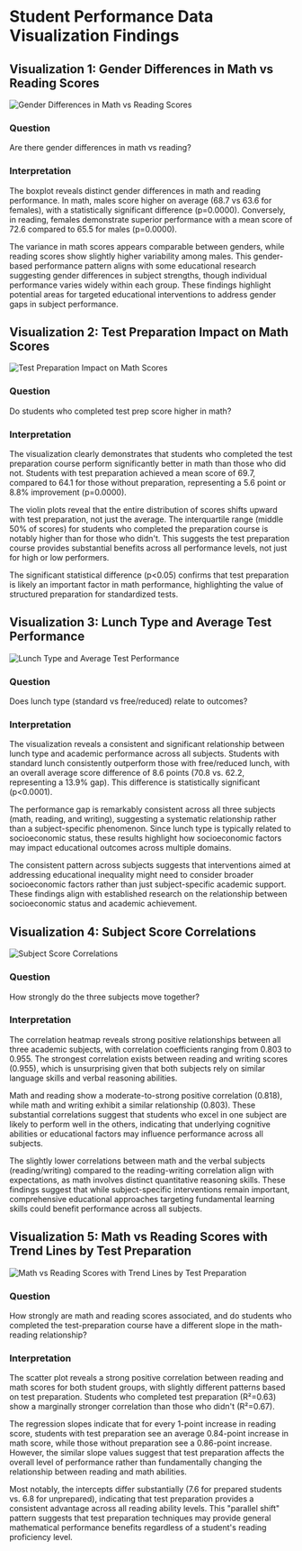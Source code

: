 # Student Performance Data Visualization Findings

## Visualization 1: Gender Differences in Math vs Reading Scores

![Gender Differences in Math vs Reading Scores](V1_gender_boxplots.png)

### Question
Are there gender differences in math vs reading?

### Interpretation
The boxplot reveals distinct gender differences in math and reading performance. In math, males score higher on average (68.7 vs 63.6 for females), with a statistically significant difference (p=0.0000). Conversely, in reading, females demonstrate superior performance with a mean score of 72.6 compared to 65.5 for males (p=0.0000). 

The variance in math scores appears comparable between genders, while reading scores show slightly higher variability among males. This gender-based performance pattern aligns with some educational research suggesting gender differences in subject strengths, though individual performance varies widely within each group. These findings highlight potential areas for targeted educational interventions to address gender gaps in subject performance.

## Visualization 2: Test Preparation Impact on Math Scores

![Test Preparation Impact on Math Scores](V2_test_prep_math.png)

### Question
Do students who completed test prep score higher in math?

### Interpretation
The visualization clearly demonstrates that students who completed the test preparation course perform significantly better in math than those who did not. Students with test preparation achieved a mean score of 69.7, compared to 64.1 for those without preparation, representing a 5.6 point or 8.8% improvement (p=0.0000).

The violin plots reveal that the entire distribution of scores shifts upward with test preparation, not just the average. The interquartile range (middle 50% of scores) for students who completed the preparation course is notably higher than for those who didn't. This suggests the test preparation course provides substantial benefits across all performance levels, not just for high or low performers.

The significant statistical difference (p<0.05) confirms that test preparation is likely an important factor in math performance, highlighting the value of structured preparation for standardized tests.

## Visualization 3: Lunch Type and Average Test Performance

![Lunch Type and Average Test Performance](V3_lunch_performance.png)

### Question
Does lunch type (standard vs free/reduced) relate to outcomes?

### Interpretation
The visualization reveals a consistent and significant relationship between lunch type and academic performance across all subjects. Students with standard lunch consistently outperform those with free/reduced lunch, with an overall average score difference of 8.6 points (70.8 vs. 62.2, representing a 13.9% gap). This difference is statistically significant (p<0.0001).

The performance gap is remarkably consistent across all three subjects (math, reading, and writing), suggesting a systematic relationship rather than a subject-specific phenomenon. Since lunch type is typically related to socioeconomic status, these results highlight how socioeconomic factors may impact educational outcomes across multiple domains.

The consistent pattern across subjects suggests that interventions aimed at addressing educational inequality might need to consider broader socioeconomic factors rather than just subject-specific academic support. These findings align with established research on the relationship between socioeconomic status and academic achievement.

## Visualization 4: Subject Score Correlations

![Subject Score Correlations](V4_subject_correlations.png)

### Question
How strongly do the three subjects move together?

### Interpretation
The correlation heatmap reveals strong positive relationships between all three academic subjects, with correlation coefficients ranging from 0.803 to 0.955. The strongest correlation exists between reading and writing scores (0.955), which is unsurprising given that both subjects rely on similar language skills and verbal reasoning abilities.

Math and reading show a moderate-to-strong positive correlation (0.818), while math and writing exhibit a similar relationship (0.803). These substantial correlations suggest that students who excel in one subject are likely to perform well in the others, indicating that underlying cognitive abilities or educational factors may influence performance across all subjects.

The slightly lower correlations between math and the verbal subjects (reading/writing) compared to the reading-writing correlation align with expectations, as math involves distinct quantitative reasoning skills. These findings suggest that while subject-specific interventions remain important, comprehensive educational approaches targeting fundamental learning skills could benefit performance across all subjects.

## Visualization 5: Math vs Reading Scores with Trend Lines by Test Preparation

![Math vs Reading Scores with Trend Lines by Test Preparation](V5_math_reading_scatter.png)

### Question
How strongly are math and reading scores associated, and do students who completed the test-preparation course have a different slope in the math-reading relationship?

### Interpretation
The scatter plot reveals a strong positive correlation between reading and math scores for both student groups, with slightly different patterns based on test preparation. Students who completed test preparation (R²=0.63) show a marginally stronger correlation than those who didn't (R²=0.67).

The regression slopes indicate that for every 1-point increase in reading score, students with test preparation see an average 0.84-point increase in math score, while those without preparation see a 0.86-point increase. However, the similar slope values suggest that test preparation affects the overall level of performance rather than fundamentally changing the relationship between reading and math abilities.

Most notably, the intercepts differ substantially (7.6 for prepared students vs. 6.8 for unprepared), indicating that test preparation provides a consistent advantage across all reading ability levels. This "parallel shift" pattern suggests that test preparation techniques may provide general mathematical performance benefits regardless of a student's reading proficiency level.

